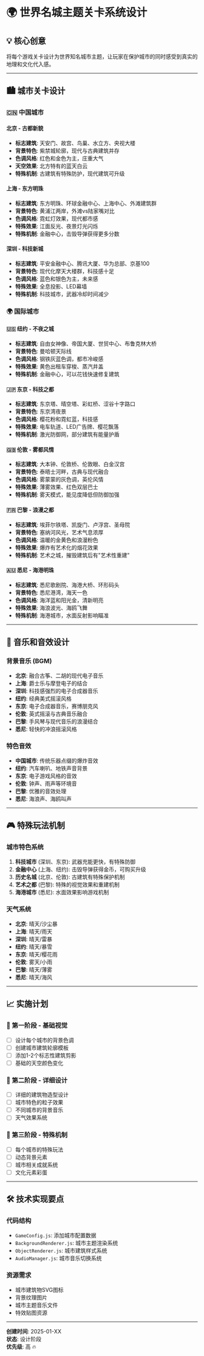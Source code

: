 # 🌍 世界名城主题关卡系统设计

## 💡 核心创意
将每个游戏关卡设计为世界知名城市主题，让玩家在保护城市的同时感受到真实的地理和文化代入感。

---

## 🏙️ 城市关卡设计

### 🇨🇳 中国城市

#### 北京 - 古都新貌
- **标志建筑**: 天安门、故宫、鸟巢、水立方、央视大楼
- **背景特色**: 紫禁城轮廓，现代与古典建筑并存
- **色调风格**: 红色和金色为主，庄重大气
- **天空效果**: 北方特有的蓝天白云
- **特殊机制**: 古建筑有特殊防护，现代建筑可升级

#### 上海 - 东方明珠
- **标志建筑**: 东方明珠、环球金融中心、上海中心、外滩建筑群
- **背景特色**: 黄浦江两岸，外滩vs陆家嘴对比
- **色调风格**: 霓虹灯效果，现代都市感
- **特殊效果**: 江面反光、夜景灯光闪烁
- **特殊机制**: 金融中心，击毁导弹获得更多分数

#### 深圳 - 科技新城
- **标志建筑**: 平安金融中心、腾讯大厦、华为总部、京基100
- **背景特色**: 现代化摩天大楼群，科技感十足
- **色调风格**: 蓝色和银色为主，未来感
- **特殊效果**: 全息投影、LED幕墙
- **特殊机制**: 科技城市，武器冷却时间减少

### 🌍 国际城市

#### 🇺🇸 纽约 - 不夜之城
- **标志建筑**: 自由女神像、帝国大厦、世贸中心、布鲁克林大桥
- **背景特色**: 曼哈顿天际线
- **色调风格**: 钢铁灰蓝色调，都市冷峻感
- **特殊效果**: 黄色出租车穿梭、蒸汽井盖
- **特殊机制**: 金融中心，可以花钱快速修复建筑

#### 🇯🇵 东京 - 科技之都
- **标志建筑**: 东京塔、晴空塔、彩虹桥、涩谷十字路口
- **背景特色**: 东京湾夜景
- **色调风格**: 樱花粉和霓虹蓝，科技感
- **特殊效果**: 电车轨道、LED广告牌、樱花飘落
- **特殊机制**: 激光防御网，部分建筑有能量护盾

#### 🇬🇧 伦敦 - 雾都风情
- **标志建筑**: 大本钟、伦敦桥、伦敦眼、白金汉宫
- **背景特色**: 泰晤士河畔，古典与现代融合
- **色调风格**: 雾蒙蒙的灰色调，英伦风情
- **特殊效果**: 薄雾效果、红色双层巴士
- **特殊机制**: 雾天模式，能见度降低但防御加强

#### 🇫🇷 巴黎 - 浪漫之都
- **标志建筑**: 埃菲尔铁塔、凯旋门、卢浮宫、圣母院
- **背景特色**: 塞纳河风光，艺术气息浓厚
- **色调风格**: 温暖的金黄色和浪漫粉色
- **特殊效果**: 爆炸有艺术化的烟花效果
- **特殊机制**: 艺术之城，摧毁建筑后有"艺术性重建"

#### 🇦🇺 悉尼 - 海港明珠
- **标志建筑**: 悉尼歌剧院、海港大桥、环形码头
- **背景特色**: 悉尼港湾，海天一色
- **色调风格**: 海洋蓝和阳光金，清新明亮
- **特殊效果**: 海浪波光、海鸥飞舞
- **特殊机制**: 海港城市，水面反射影响瞄准

---

## 🎵 音乐和音效设计

### 背景音乐 (BGM)
- **北京**: 融合古筝、二胡的现代电子音乐
- **上海**: 爵士乐与摩登电子的结合
- **深圳**: 科技感强烈的电子合成器音乐
- **纽约**: 经典美式摇滚风格
- **东京**: 电子合成器音乐，赛博朋克风
- **伦敦**: 英式摇滚与古典音乐融合
- **巴黎**: 手风琴与现代音乐的浪漫结合
- **悉尼**: 轻快的冲浪摇滚风格

### 特色音效
- **中国城市**: 传统乐器点缀的爆炸音效
- **纽约**: 汽车喇叭、地铁声音背景
- **东京**: 电子游戏风格的音效
- **伦敦**: 钟声、雨声等环境音
- **巴黎**: 优雅的音效处理
- **悉尼**: 海浪声、海鸥叫声

---

## 🎮 特殊玩法机制

### 城市特色系统
1. **科技城市** (深圳、东京): 武器充能更快，有特殊防御
2. **金融中心** (上海、纽约): 击毁导弹获得金币，可购买升级
3. **历史名城** (北京、伦敦): 古建筑有特殊保护机制
4. **艺术之都** (巴黎): 特殊的视觉效果和重建机制
5. **海港城市** (悉尼): 水面效果影响游戏机制

### 天气系统
- **北京**: 晴天/沙尘暴
- **上海**: 晴天/雨天
- **深圳**: 晴天/雷暴
- **纽约**: 晴天/暴雪
- **东京**: 晴天/樱花雨
- **伦敦**: 雾天/小雨
- **巴黎**: 晴天/薄雾
- **悉尼**: 晴天/海风

---

## 📈 实施计划

### 🥇 第一阶段 - 基础视觉
- [ ] 设计每个城市的背景色调
- [ ] 创建城市建筑轮廓模板
- [ ] 添加1-2个标志性建筑剪影
- [ ] 基础的天空颜色变化

### 🥈 第二阶段 - 详细设计
- [ ] 详细的建筑物造型设计
- [ ] 城市特色的粒子效果
- [ ] 不同城市的背景音乐
- [ ] 天气效果系统

### 🥉 第三阶段 - 特殊机制
- [ ] 每个城市的特殊玩法
- [ ] 动态背景元素
- [ ] 城市相关成就系统
- [ ] 文化元素彩蛋

---

## 🛠️ 技术实现要点

### 代码结构
- `GameConfig.js`: 添加城市配置数据
- `BackgroundRenderer.js`: 城市主题渲染系统
- `ObjectRenderer.js`: 城市建筑样式系统
- `AudioManager.js`: 城市音乐切换系统

### 资源需求
- 城市建筑物SVG图标
- 背景纹理图片
- 城市主题音乐文件
- 特效贴图资源

---

**创建时间**: 2025-01-XX  
**状态**: 设计阶段  
**优先级**: 高 🔥 